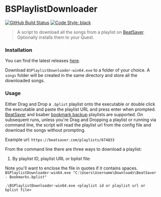 # BSPlaylistDownloader

[![GitHub Build Status](https://img.shields.io/github/actions/workflow/status/SavageCore/BSPlaylistDownloader/build.yml?style=flat-square&logo=pytest)](https://github.com/SavageCore/BSPlaylistDownloader/actions/workflows/build.yml)
[![Code Style: black](https://img.shields.io/badge/code%20style-black-black)](https://pypi.org/project/black/)

> A script to download all the songs from a playlist on [BeatSaver](https://beatsaver.com/). Optionally installs them to your Quest.

### Installation

You can find the latest releases [here](https://github.com/SavageCore/BSPlaylistDownloader/releases/latest/download/BSPlaylistDownloader-win64.exe).

Download `BSPlaylistDownloader-win64.exe` to a folder of your choice. A `songs` folder will be created in the same directory and store all the downloaded songs.

### Usage

Either Drag and Drop a `.bplist` playlist onto the executable or double click the executable and paste the playlist URL and press enter when prompted. [BeatSaver](https://beatsaver.com/playlists) and bsaber [bookmark backup](https://bookmarks.topc.at/) playlists are supported. On subsequent runs, unless you're Drag and Dropping a playlist or running via command line, the script will read the playlist url from the config file and download the songs without prompting.

Example url: `https://beatsaver.com/playlists/674833`

From the command line there are three ways to download a playlist:

1. By playlist ID, playlist URL or bplist file:

Note you'll want to enclose the file in quotes if it contains spaces. `BSPlaylistDownloader-win64.exe "C:\Users\Username\Downloads\BeatSaver - Bookmarks.bplist"`

```shell
.\BSPlaylistDownloader-win64.exe <playlist id or playlist url or bplist file>
```
